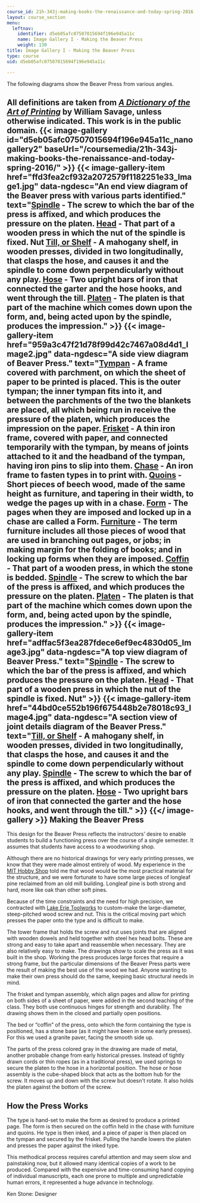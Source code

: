 ```yaml
---
course_id: 21h-343j-making-books-the-renaissance-and-today-spring-2016
layout: course_section
menu:
  leftnav:
    identifier: d5eb05afc07507015694f196e945a11c
    name: Image Gallery I - Making the Beaver Press
    weight: 130
title: Image Gallery I - Making the Beaver Press
type: course
uid: d5eb05afc07507015694f196e945a11c

---
```


The following diagrams show the Beaver Press from various angles.

All definitions are taken from [_A Dictionary of the Art of Printing_](https://www.oldbookillustrations.com/dictionary/contents/index) by William Savage, unless otherwise indicated. This work is in the public domain.
{{< image-gallery id="d5eb05afc07507015694f196e945a11c_nanogallery2" baseUrl="/coursemedia/21h-343j-making-books-the-renaissance-and-today-spring-2016/" >}}
{{< image-gallery-item href="ffd3fea2cf932a2072579f1182251e33_Image1.jpg" data-ngdesc="An end view diagram of the Beaver press with various parts identified." text="[Spindle](https://www.oldbookillustrations.com/dictionary/s/spindle) - The screw to which the bar of the press is affixed, and which produces the pressure on the platen.  [Head](https://www.oldbookillustrations.com/dictionary/h/head) - That part of a wooden press in which the nut of the spindle is fixed.  Nut  [Till, or Shelf](https://www.oldbookillustrations.com/dictionary/t/till) - A mahogany shelf, in wooden presses, divided in two longitudinally, that clasps the hose, and causes it and the spindle to come down perpendicularly without any play.  [Hose](https://www.oldbookillustrations.com/dictionary/h/hose) - Two upright bars of iron that connected the garter and the hose hooks, and went through the till.  [Platen](https://www.oldbookillustrations.com/dictionary/p/platen) - The platen is that part of the machine which comes down upon the form, and, being acted upon by the spindle, produces the impression." >}}
{{< image-gallery-item href="959a3c47f21d78f99d42c7467a08d4d1_Image2.jpg" data-ngdesc="A side view diagram of Beaver Press." text="[Tympan](https://www.oldbookillustrations.com/dictionary/t/tympan) - A frame covered with parchment, on which the sheet of paper to be printed is placed. This is the outer tympan; the inner tympan fits into it, and between the parchments of the two the blankets are placed, all which being run in receive the pressure of the platen, which produces the impression on the paper.  [Frisket](https://www.oldbookillustrations.com/dictionary/f/frisket) - A thin iron frame, covered with paper, and connected temporarily with the tympan, by means of joints attached to it and the headband of the tympan, having iron pins to slip into them.  [Chase](https://www.oldbookillustrations.com/dictionary/c/chase) - An iron frame to fasten types in to print with.  [Quoins](https://www.oldbookillustrations.com/dictionary/q/quoins) - Short pieces of beech wood, made of the same height as furniture, and tapering in their width, to wedge the pages up with in a chase.  [Form](https://www.oldbookillustrations.com/dictionary/f/form) - The pages when they are imposed and locked up in a chase are called a Form.  [Furniture](https://www.oldbookillustrations.com/dictionary/f/furniture) - The term furniture includes all those pieces of wood that are used in branching out pages, or jobs; in making margin for the folding of books; and in locking up forms when they are imposed.  [Coffin](https://www.oldbookillustrations.com/dictionary/c/coffin) - That part of a wooden press, in which the stone is bedded.  [Spindle](https://www.oldbookillustrations.com/dictionary/s/spindle) - The screw to which the bar of the press is affixed, and which produces the pressure on the platen.  [Platen](https://www.oldbookillustrations.com/dictionary/p/platen) - The platen is that part of the machine which comes down upon the form, and, being acted upon by the spindle, produces the impression." >}}
{{< image-gallery-item href="adffac5f3ea287fdece6ef9ec4830d05_Image3.jpg" data-ngdesc="A top view diagram of Beaver Press." text="[Spindle](https://www.oldbookillustrations.com/dictionary/s/spindle) - The screw to which the bar of the press is affixed, and which produces the pressure on the platen.  [Head](https://www.oldbookillustrations.com/dictionary/h/head) - That part of a wooden press in which the nut of the spindle is fixed.  Nut" >}}
{{< image-gallery-item href="44bd0ce552b196f675448b2e78018c93_Image4.jpg" data-ngdesc="A section view of joint details diagram of the Beaver Press." text="[Till, or Shelf](https://www.oldbookillustrations.com/dictionary/t/till) - A mahogany shelf, in wooden presses, divided in two longitudinally, that clasps the hose, and causes it and the spindle to come down perpendicularly without any play.  [Spindle](https://www.oldbookillustrations.com/dictionary/s/spindle) - The screw to which the bar of the press is affixed, and which produces the pressure on the platen.  [Hose](https://www.oldbookillustrations.com/dictionary/h/hose) - Two upright bars of iron that connected the garter and the hose hooks, and went through the till." >}}
{{</ image-gallery >}}
Making the Beaver Press
-----------------------

This design for the Beaver Press reflects the instructors’ desire to enable students to build a functioning press over the course of a single semester. It assumes that students have access to a woodworking shop.

Although there are no historical drawings for very early printing presses, we know that they were made almost entirely of wood. My experience in the [MIT Hobby Shop](https://studentlife.mit.edu/hobbyshop) told me that wood would be the most practical material for the structure, and we were fortunate to have some large pieces of longleaf pine reclaimed from an old mill building. Longleaf pine is both strong and hard, more like oak than other soft pines.

Because of the time constraints and the need for high precision, we contracted with [Lake Erie Toolworks](https://www.lakeerietoolworks.com/) to custom-make the large-diameter, steep-pitched wood screw and nut. This is the critical moving part which presses the paper onto the type and is difficult to make.

The tower frame that holds the screw and nut uses joints that are aligned with wooden dowels and held together with steel hex head bolts. These are strong and easy to take apart and reassemble when necessary. They are also relatively easy to make. The drawings show to scale the press as it was built in the shop. Working the press produces large forces that require a strong frame, but the particular dimensions of the Beaver Press parts were the result of making the best use of the wood we had. Anyone wanting to make their own press should do the same, keeping basic structural needs in mind.

The frisket and tympan assembly, which align pages and allow for printing on both sides of a sheet of paper, were added in the second teaching of the class. They both use continuous hinges for strength and durability. The drawing shows them in the closed and partially open positions.

The bed or “coffin” of the press, onto which the form containing the type is positioned, has a stone base (as it might have been in some early presses). For this we used a granite paver, facing the smooth side up.

The parts of the press colored gray in the drawing are made of metal, another probable change from early historical presses. Instead of tightly drawn cords or thin ropes (as in a traditional press), we used springs to secure the platen to the hose in a horizontal position. The hose or hose assembly is the cube-shaped block that acts as the bottom hub for the screw. It moves up and down with the screw but doesn't rotate. It also holds the platen against the bottom of the screw.

How the Press Works
-------------------

The type is hand-set to make the form as desired to produce a printed page. The form is then secured on the coffin held in the chase with furniture and quoins. He type is then inked, and a piece of paper is then placed on the tympan and secured by the frisket. Pulling the handle lowers the platen and presses the paper against the inked type.

This methodical process requires careful attention and may seem slow and painstaking now, but it allowed many identical copies of a work to be produced. Compared with the expensive and time-consuming hand copying of individual manuscripts, each one prone to multiple and unpredictable human errors, it represented a huge advance in technology.

Ken Stone: Designer